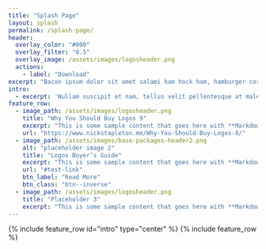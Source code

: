 ```yaml
---
title: "Splash Page"
layout: splash
permalink: /splash-page/
header:
  overlay_color: "#000"
  overlay_filter: "0.5"
  overlay_image: /assets/images/logosheader.png
  actions:
    - label: "Download"
excerpt: "Bacon ipsum dolor sit amet salami ham hock ham, hamburger corned beef short ribs kielbasa biltong t-bone drumstick tri-tip tail sirloin pork chop."
intro: 
  - excerpt: 'Nullam suscipit et nam, tellus velit pellentesque at malesuada, enim eaque. Quis nulla, netus tempor in diam gravida tincidunt, *proin faucibus* voluptate felis id sollicitudin. Centered with `type="center"`'
feature_row:
  - image_path: /assets/images/logosheader.png
    title: "Why You Should Buy Logos 9"
    excerpt: "This is some sample content that goes here with **Markdown** formatting."
    url: "https://www.nickstapleton.me/Why-You-Should-Buy-Logos-9/"
  - image_path: /assets/images/base-packages-header2.png
    alt: "placeholder image 2"
    title: "Logos Buyer’s Guide"
    excerpt: "This is some sample content that goes here with **Markdown** formatting."
    url: "#test-link"
    btn_label: "Read More"
    btn_class: "btn--inverse"
  - image_path: /assets/images/logosheader.png
    title: "Placeholder 3"
    excerpt: "This is some sample content that goes here with **Markdown** formatting
---    
```

{% include feature_row id="intro" type="center" %}
{% include feature_row %}
